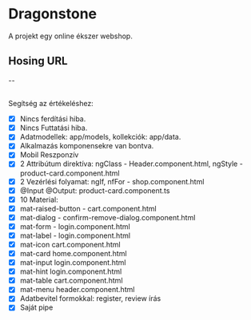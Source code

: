 # Dragonstone

A projekt egy online ékszer webshop.

## Hosing URL

--

##

Segítség az értékeléshez:
- [X] Nincs ferdítási hiba.
- [X] Nincs Futtatási hiba.
- [X] Adatmodellek: app/models, kollekciók: app/data.
- [X] Alkalmazás komponensekre van bontva.
- [X] Mobil Reszponzív
- [X] 2 Attribútum direktíva: ngClass - Header.component.html, ngStyle - product-card.component.html
- [X] 2 Vezérlési folyamat: ngIf, nfFor - shop.component.html
- [X] @Input @Output: product-card.component.ts
- [X] 10 Material:
- [X] mat-raised-button - cart.component.html
- [X] mat-dialog - confirm-remove-dialog.component.html
- [X] mat-form - login.component.html
- [X] mat-label - login.component.html
- [X] mat-icon cart.component.html
- [X] mat-card home.component.html
- [X] mat-input login.component.html
- [X] mat-hint login.component.html
- [X] mat-table cart.component.html 
- [X] mat-menu header.component.html 
- [X] Adatbevitel formokkal: register, review írás
- [X] Saját pipe
